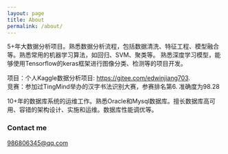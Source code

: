 ```yaml
---
layout: page
title: About
permalink: /about/
---
```

5+年大数据分析项目。熟悉数据分析流程，包括数据清洗、特征工程、模型融合等。熟悉常用的机器学习算法，如回归、SVM、聚类等。
熟悉深度学习模型，能够使用Tensorflow的keras框架进行图像分类、检测等的项目开发。

项目：个人Kaggle数据分析项目: https://gitee.com/edwinjiang703.                                  
竞赛：参加过TingMind举办的汉字书法识别大赛，参赛排名第6. 准确度为98.28

10+年的数据库系统的运维工作。熟悉Oracle和Mysql数据库。擅长数据库高可用、容错的架构设计、实施和运维。数据库性能调优等。


### Contact me

[986806345@qq.com](mailto:986806345@qq.com)
